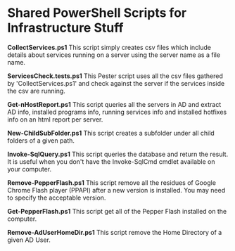 # Shared PowerShell Scripts for Infrastructure Stuff

__CollectServices.ps1__
This script simply creates csv files which include details about services running on a server using the server name as a file name.

__ServicesCheck.tests.ps1__
This Pester script uses all the csv files gathered by 'CollectServices.ps1' and check against the server if the services inside the csv are running.

__Get-nHostReport.ps1__
This script queries all the servers in AD and extract AD info, installed programs info, running services info and installed hotfixes info on an html report per server.

__New-ChildSubFolder.ps1__
This script creates a subfolder under all child folders of a given path.

__Invoke-SqlQuery.ps1__
This script queries the database and return the result. It is useful when you don't have the Invoke-SqlCmd cmdlet available on your computer.

__Remove-PepperFlash.ps1__
This script remove all the residues of Google Chrome Flash player (PPAPI) after a new version is installed. You may need to specify the acceptable version.

__Get-PepperFlash.ps1__
This script get all of the Pepper Flash installed on the computer.

__Remove-AdUserHomeDir.ps1__
This script remove the Home Directory of a given AD User.